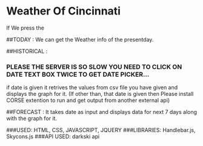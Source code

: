 # Weather Of Cincinnati

If We press the 

##TODAY   : 
We can get the Weather info of the presentday.

##HISTORICAL  : 
### PLEASE THE SERVER IS SO SLOW YOU NEED TO CLICK ON DATE TEXT BOX TWICE TO GET DATE PICKER...

if date is given it retrives the values from csv file you have given and displays the graph for it. 
(If other than, that date is given then Please install CORSE extention to run and get output from another external api)

##FORECAST   : 
It takes date as input and displays data for next 7 days along with the graph for it.

###USED: 
HTML, CSS, JAVASCRIPT, JQUERY
###LIBRARIES: 
Handlebar.js, Skycons.js
###API USED:
darkski api
